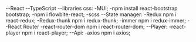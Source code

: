 --React
--TypeScript
--libraries css:
-MUI;
-npm install react-bootstrap bootstrap;
-npm i flowbite-react;
-scss --State manager:
-Redux npm i react-redux;
-Redux-thunk npm i redux-thunk;
-immer npm i redux-immer;
--React Router
-react-router-dom npm i react-router-dom;
--Player:
-react-player npm i react-player;
--Api: -axios npm i axios;
